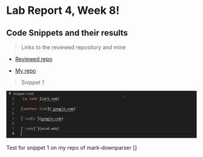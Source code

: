 # Lab Report 4, Week 8!

## Code Snippets and their results

> Links to the reviewed repository and mine

 - [Reviewed repo](https://github.com/gabrielseventhucsd25/markdown-parser)

- [My repo](https://github.com/JZ0ro/markdown-parser)

>Snippet 1

![](ssOfSnippet1.png)
  
  Test for snippet 1 on my repo of mark-downparser
  []